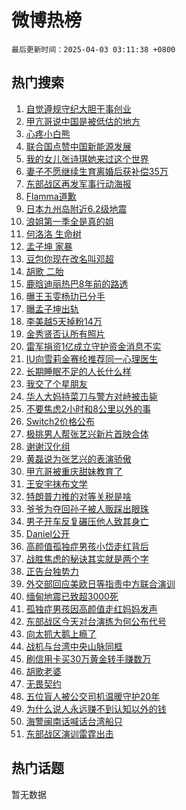 # 微博热榜

`最后更新时间：2025-04-03 03:11:38 +0800`

## 热门搜索

1. [自觉遵规守纪大胆干事创业](https://m.weibo.cn/search?containerid=100103type%3D1%26t%3D10%26q%3D%23%E8%87%AA%E8%A7%89%E9%81%B5%E8%A7%84%E5%AE%88%E7%BA%AA%E5%A4%A7%E8%83%86%E5%B9%B2%E4%BA%8B%E5%88%9B%E4%B8%9A%23&stream_entry_id=51&isnewpage=1&extparam=seat%3D1%26dgr%3D0%26cate%3D10103%26pos%3D0%26q%3D%2523%25E8%2587%25AA%25E8%25A7%2589%25E9%2581%25B5%25E8%25A7%2584%25E5%25AE%2588%25E7%25BA%25AA%25E5%25A4%25A7%25E8%2583%2586%25E5%25B9%25B2%25E4%25BA%258B%25E5%2588%259B%25E4%25B8%259A%2523%26filter_type%3Drealtimehot%26stream_entry_id%3D51%26c_type%3D51%26display_time%3D1743621096%26pre_seqid%3D17436210969170264997836)
1. [甲亢哥说中国是被低估的地方](https://m.weibo.cn/search?containerid=100103type%3D1%26t%3D10%26q%3D%E7%94%B2%E4%BA%A2%E5%93%A5%E8%AF%B4%E4%B8%AD%E5%9B%BD%E6%98%AF%E8%A2%AB%E4%BD%8E%E4%BC%B0%E7%9A%84%E5%9C%B0%E6%96%B9&stream_entry_id=31&isnewpage=1&extparam=seat%3D1%26lcate%3D5001%26band_rank%3D1%26filter_type%3Drealtimehot%26q%3D%25E7%2594%25B2%25E4%25BA%25A2%25E5%2593%25A5%25E8%25AF%25B4%25E4%25B8%25AD%25E5%259B%25BD%25E6%2598%25AF%25E8%25A2%25AB%25E4%25BD%258E%25E4%25BC%25B0%25E7%259A%2584%25E5%259C%25B0%25E6%2596%25B9%26flag%3D2%26cate%3D5001%26realpos%3D1%26pos%3D0%26c_type%3D31%26stream_entry_id%3D31%26dgr%3D0%26display_time%3D1743621096%26pre_seqid%3D17436210969170264997836)
1. [心疼小白熊](https://m.weibo.cn/search?containerid=100103type%3D1%26t%3D10%26q%3D%E5%BF%83%E7%96%BC%E5%B0%8F%E7%99%BD%E7%86%8A&stream_entry_id=31&isnewpage=1&extparam=seat%3D1%26lcate%3D5001%26band_rank%3D2%26filter_type%3Drealtimehot%26q%3D%25E5%25BF%2583%25E7%2596%25BC%25E5%25B0%258F%25E7%2599%25BD%25E7%2586%258A%26flag%3D0%26cate%3D5001%26realpos%3D2%26pos%3D1%26c_type%3D31%26stream_entry_id%3D31%26dgr%3D0%26display_time%3D1743621096%26pre_seqid%3D17436210969170264997836)
1. [联合国点赞中国新能源发展](https://m.weibo.cn/search?containerid=100103type%3D1%26t%3D10%26q%3D%23%E8%81%94%E5%90%88%E5%9B%BD%E7%82%B9%E8%B5%9E%E4%B8%AD%E5%9B%BD%E6%96%B0%E8%83%BD%E6%BA%90%E5%8F%91%E5%B1%95%23&stream_entry_id=31&isnewpage=1&extparam=seat%3D1%26lcate%3D5001%26band_rank%3D3%26filter_type%3Drealtimehot%26q%3D%2523%25E8%2581%2594%25E5%2590%2588%25E5%259B%25BD%25E7%2582%25B9%25E8%25B5%259E%25E4%25B8%25AD%25E5%259B%25BD%25E6%2596%25B0%25E8%2583%25BD%25E6%25BA%2590%25E5%258F%2591%25E5%25B1%2595%2523%26flag%3D0%26cate%3D5001%26realpos%3D3%26pos%3D2%26c_type%3D31%26stream_entry_id%3D31%26dgr%3D0%26display_time%3D1743621096%26pre_seqid%3D17436210969170264997836)
1. [我的女儿张诗琪她来过这个世界](https://m.weibo.cn/search?containerid=100103type%3D1%26t%3D10%26q%3D%23%E6%88%91%E7%9A%84%E5%A5%B3%E5%84%BF%E5%BC%A0%E8%AF%97%E7%90%AA%E5%A5%B9%E6%9D%A5%E8%BF%87%E8%BF%99%E4%B8%AA%E4%B8%96%E7%95%8C%23&stream_entry_id=31&isnewpage=1&extparam=seat%3D1%26lcate%3D5001%26band_rank%3D4%26filter_type%3Drealtimehot%26q%3D%2523%25E6%2588%2591%25E7%259A%2584%25E5%25A5%25B3%25E5%2584%25BF%25E5%25BC%25A0%25E8%25AF%2597%25E7%2590%25AA%25E5%25A5%25B9%25E6%259D%25A5%25E8%25BF%2587%25E8%25BF%2599%25E4%25B8%25AA%25E4%25B8%2596%25E7%2595%258C%2523%26flag%3D32768%26cate%3D5001%26realpos%3D4%26pos%3D3%26c_type%3D31%26stream_entry_id%3D31%26dgr%3D0%26display_time%3D1743621096%26pre_seqid%3D17436210969170264997836)
1. [妻子不愿继续生育离婚后获补偿35万](https://m.weibo.cn/search?containerid=100103type%3D1%26t%3D10%26q%3D%23%E5%A6%BB%E5%AD%90%E4%B8%8D%E6%84%BF%E7%BB%A7%E7%BB%AD%E7%94%9F%E8%82%B2%E7%A6%BB%E5%A9%9A%E5%90%8E%E8%8E%B7%E8%A1%A5%E5%81%BF35%E4%B8%87%23&stream_entry_id=31&isnewpage=1&extparam=seat%3D1%26lcate%3D5001%26band_rank%3D5%26filter_type%3Drealtimehot%26q%3D%2523%25E5%25A6%25BB%25E5%25AD%2590%25E4%25B8%258D%25E6%2584%25BF%25E7%25BB%25A7%25E7%25BB%25AD%25E7%2594%259F%25E8%2582%25B2%25E7%25A6%25BB%25E5%25A9%259A%25E5%2590%258E%25E8%258E%25B7%25E8%25A1%25A5%25E5%2581%25BF35%25E4%25B8%2587%2523%26flag%3D0%26cate%3D5001%26realpos%3D5%26pos%3D4%26c_type%3D31%26stream_entry_id%3D31%26dgr%3D0%26display_time%3D1743621096%26pre_seqid%3D17436210969170264997836)
1. [东部战区再发军事行动海报](https://m.weibo.cn/search?containerid=100103type%3D1%26t%3D10%26q%3D%23%E4%B8%9C%E9%83%A8%E6%88%98%E5%8C%BA%E5%86%8D%E5%8F%91%E5%86%9B%E4%BA%8B%E8%A1%8C%E5%8A%A8%E6%B5%B7%E6%8A%A5%23&stream_entry_id=31&isnewpage=1&extparam=seat%3D1%26lcate%3D5001%26band_rank%3D6%26filter_type%3Drealtimehot%26q%3D%2523%25E4%25B8%259C%25E9%2583%25A8%25E6%2588%2598%25E5%258C%25BA%25E5%2586%258D%25E5%258F%2591%25E5%2586%259B%25E4%25BA%258B%25E8%25A1%258C%25E5%258A%25A8%25E6%25B5%25B7%25E6%258A%25A5%2523%26flag%3D0%26cate%3D5001%26realpos%3D6%26pos%3D5%26c_type%3D31%26stream_entry_id%3D31%26dgr%3D0%26display_time%3D1743621096%26pre_seqid%3D17436210969170264997836)
1. [Flamma道歉](https://m.weibo.cn/search?containerid=100103type%3D1%26t%3D10%26q%3DFlamma%E9%81%93%E6%AD%89&stream_entry_id=31&isnewpage=1&extparam=seat%3D1%26lcate%3D5001%26band_rank%3D7%26filter_type%3Drealtimehot%26q%3DFlamma%25E9%2581%2593%25E6%25AD%2589%26flag%3D0%26cate%3D5001%26realpos%3D7%26pos%3D6%26c_type%3D31%26stream_entry_id%3D31%26dgr%3D0%26display_time%3D1743621096%26pre_seqid%3D17436210969170264997836)
1. [日本九州岛附近6.2级地震](https://m.weibo.cn/search?containerid=100103type%3D1%26t%3D10%26q%3D%23%E6%97%A5%E6%9C%AC%E4%B9%9D%E5%B7%9E%E5%B2%9B%E9%99%84%E8%BF%916.2%E7%BA%A7%E5%9C%B0%E9%9C%87%23&stream_entry_id=31&isnewpage=1&extparam=seat%3D1%26lcate%3D5001%26band_rank%3D8%26filter_type%3Drealtimehot%26q%3D%2523%25E6%2597%25A5%25E6%259C%25AC%25E4%25B9%259D%25E5%25B7%259E%25E5%25B2%259B%25E9%2599%2584%25E8%25BF%25916.2%25E7%25BA%25A7%25E5%259C%25B0%25E9%259C%2587%2523%26flag%3D0%26cate%3D5001%26realpos%3D8%26pos%3D7%26c_type%3D31%26stream_entry_id%3D31%26dgr%3D0%26display_time%3D1743621096%26pre_seqid%3D17436210969170264997836)
1. [浪姐第一季全是真的姐](https://m.weibo.cn/search?containerid=100103type%3D1%26t%3D10%26q%3D%23%E6%B5%AA%E5%A7%90%E7%AC%AC%E4%B8%80%E5%AD%A3%E5%85%A8%E6%98%AF%E7%9C%9F%E7%9A%84%E5%A7%90%23&stream_entry_id=31&isnewpage=1&extparam=seat%3D1%26lcate%3D5001%26band_rank%3D9%26filter_type%3Drealtimehot%26q%3D%2523%25E6%25B5%25AA%25E5%25A7%2590%25E7%25AC%25AC%25E4%25B8%2580%25E5%25AD%25A3%25E5%2585%25A8%25E6%2598%25AF%25E7%259C%259F%25E7%259A%2584%25E5%25A7%2590%2523%26flag%3D0%26cate%3D5001%26realpos%3D9%26pos%3D8%26c_type%3D31%26stream_entry_id%3D31%26dgr%3D0%26display_time%3D1743621096%26pre_seqid%3D17436210969170264997836)
1. [何洛洛 生命树](https://m.weibo.cn/search?containerid=100103type%3D1%26t%3D10%26q%3D%E4%BD%95%E6%B4%9B%E6%B4%9B+%E7%94%9F%E5%91%BD%E6%A0%91&stream_entry_id=31&isnewpage=1&extparam=seat%3D1%26lcate%3D5001%26band_rank%3D10%26filter_type%3Drealtimehot%26q%3D%25E4%25BD%2595%25E6%25B4%259B%25E6%25B4%259B%2520%25E7%2594%259F%25E5%2591%25BD%25E6%25A0%2591%26flag%3D0%26cate%3D5001%26realpos%3D10%26pos%3D9%26c_type%3D31%26stream_entry_id%3D31%26dgr%3D0%26display_time%3D1743621096%26pre_seqid%3D17436210969170264997836)
1. [孟子坤 家暴](https://m.weibo.cn/search?containerid=100103type%3D1%26t%3D10%26q%3D%E5%AD%9F%E5%AD%90%E5%9D%A4+%E5%AE%B6%E6%9A%B4&stream_entry_id=31&isnewpage=1&extparam=seat%3D1%26lcate%3D5001%26band_rank%3D11%26filter_type%3Drealtimehot%26q%3D%25E5%25AD%259F%25E5%25AD%2590%25E5%259D%25A4%2520%25E5%25AE%25B6%25E6%259A%25B4%26flag%3D2%26cate%3D5001%26realpos%3D11%26pos%3D10%26c_type%3D31%26stream_entry_id%3D31%26dgr%3D0%26display_time%3D1743621096%26pre_seqid%3D17436210969170264997836)
1. [豆包你现在改名叫邓超](https://m.weibo.cn/search?containerid=100103type%3D1%26t%3D10%26q%3D%E8%B1%86%E5%8C%85%E4%BD%A0%E7%8E%B0%E5%9C%A8%E6%94%B9%E5%90%8D%E5%8F%AB%E9%82%93%E8%B6%85&stream_entry_id=31&isnewpage=1&extparam=seat%3D1%26lcate%3D5001%26band_rank%3D12%26filter_type%3Drealtimehot%26q%3D%25E8%25B1%2586%25E5%258C%2585%25E4%25BD%25A0%25E7%258E%25B0%25E5%259C%25A8%25E6%2594%25B9%25E5%2590%258D%25E5%258F%25AB%25E9%2582%2593%25E8%25B6%2585%26flag%3D2%26cate%3D5001%26realpos%3D12%26pos%3D11%26c_type%3D31%26stream_entry_id%3D31%26dgr%3D0%26display_time%3D1743621096%26pre_seqid%3D17436210969170264997836)
1. [胡歌 二胎](https://m.weibo.cn/search?containerid=100103type%3D1%26t%3D10%26q%3D%E8%83%A1%E6%AD%8C+%E4%BA%8C%E8%83%8E&stream_entry_id=31&isnewpage=1&extparam=seat%3D1%26lcate%3D5001%26band_rank%3D13%26filter_type%3Drealtimehot%26q%3D%25E8%2583%25A1%25E6%25AD%258C%2520%25E4%25BA%258C%25E8%2583%258E%26flag%3D2%26cate%3D5001%26realpos%3D13%26pos%3D12%26c_type%3D31%26stream_entry_id%3D31%26dgr%3D0%26display_time%3D1743621096%26pre_seqid%3D17436210969170264997836)
1. [鹿晗迪丽热巴8年前的路透](https://m.weibo.cn/search?containerid=100103type%3D1%26t%3D10%26q%3D%23%E9%B9%BF%E6%99%97%E8%BF%AA%E4%B8%BD%E7%83%AD%E5%B7%B48%E5%B9%B4%E5%89%8D%E7%9A%84%E8%B7%AF%E9%80%8F%23&stream_entry_id=31&isnewpage=1&extparam=seat%3D1%26lcate%3D5001%26band_rank%3D14%26filter_type%3Drealtimehot%26q%3D%2523%25E9%25B9%25BF%25E6%2599%2597%25E8%25BF%25AA%25E4%25B8%25BD%25E7%2583%25AD%25E5%25B7%25B48%25E5%25B9%25B4%25E5%2589%258D%25E7%259A%2584%25E8%25B7%25AF%25E9%2580%258F%2523%26flag%3D2%26cate%3D5001%26realpos%3D14%26pos%3D13%26c_type%3D31%26stream_entry_id%3D31%26dgr%3D0%26display_time%3D1743621096%26pre_seqid%3D17436210969170264997836)
1. [曝王玉雯杨玏已分手](https://m.weibo.cn/search?containerid=100103type%3D1%26t%3D10%26q%3D%23%E6%9B%9D%E7%8E%8B%E7%8E%89%E9%9B%AF%E6%9D%A8%E7%8E%8F%E5%B7%B2%E5%88%86%E6%89%8B%23&stream_entry_id=31&isnewpage=1&extparam=seat%3D1%26lcate%3D5001%26band_rank%3D15%26filter_type%3Drealtimehot%26q%3D%2523%25E6%259B%259D%25E7%258E%258B%25E7%258E%2589%25E9%259B%25AF%25E6%259D%25A8%25E7%258E%258F%25E5%25B7%25B2%25E5%2588%2586%25E6%2589%258B%2523%26flag%3D2%26cate%3D5001%26realpos%3D15%26pos%3D14%26c_type%3D31%26stream_entry_id%3D31%26dgr%3D0%26display_time%3D1743621096%26pre_seqid%3D17436210969170264997836)
1. [曝孟子坤出轨](https://m.weibo.cn/search?containerid=100103type%3D1%26t%3D10%26q%3D%23%E6%9B%9D%E5%AD%9F%E5%AD%90%E5%9D%A4%E5%87%BA%E8%BD%A8%23&stream_entry_id=31&isnewpage=1&extparam=seat%3D1%26lcate%3D5001%26band_rank%3D16%26filter_type%3Drealtimehot%26q%3D%2523%25E6%259B%259D%25E5%25AD%259F%25E5%25AD%2590%25E5%259D%25A4%25E5%2587%25BA%25E8%25BD%25A8%2523%26flag%3D0%26cate%3D5001%26realpos%3D16%26pos%3D15%26c_type%3D31%26stream_entry_id%3D31%26dgr%3D0%26display_time%3D1743621096%26pre_seqid%3D17436210969170264997836)
1. [李美越5天掉粉14万](https://m.weibo.cn/search?containerid=100103type%3D1%26t%3D10%26q%3D%23%E6%9D%8E%E7%BE%8E%E8%B6%8A5%E5%A4%A9%E6%8E%89%E7%B2%8914%E4%B8%87%23&stream_entry_id=31&isnewpage=1&extparam=seat%3D1%26lcate%3D5001%26band_rank%3D17%26filter_type%3Drealtimehot%26q%3D%2523%25E6%259D%258E%25E7%25BE%258E%25E8%25B6%258A5%25E5%25A4%25A9%25E6%258E%2589%25E7%25B2%258914%25E4%25B8%2587%2523%26flag%3D2%26cate%3D5001%26realpos%3D17%26pos%3D16%26c_type%3D31%26stream_entry_id%3D31%26dgr%3D0%26display_time%3D1743621096%26pre_seqid%3D17436210969170264997836)
1. [金秀贤否认所有照片](https://m.weibo.cn/search?containerid=100103type%3D1%26t%3D10%26q%3D%23%E9%87%91%E7%A7%80%E8%B4%A4%E5%90%A6%E8%AE%A4%E6%89%80%E6%9C%89%E7%85%A7%E7%89%87%23&stream_entry_id=31&isnewpage=1&extparam=seat%3D1%26lcate%3D5001%26band_rank%3D18%26filter_type%3Drealtimehot%26q%3D%2523%25E9%2587%2591%25E7%25A7%2580%25E8%25B4%25A4%25E5%2590%25A6%25E8%25AE%25A4%25E6%2589%2580%25E6%259C%2589%25E7%2585%25A7%25E7%2589%2587%2523%26flag%3D2%26cate%3D5001%26realpos%3D18%26pos%3D17%26c_type%3D31%26stream_entry_id%3D31%26dgr%3D0%26display_time%3D1743621096%26pre_seqid%3D17436210969170264997836)
1. [雷军捐资1亿成立守护资金消息不实](https://m.weibo.cn/search?containerid=100103type%3D1%26t%3D10%26q%3D%23%E9%9B%B7%E5%86%9B%E6%8D%90%E8%B5%841%E4%BA%BF%E6%88%90%E7%AB%8B%E5%AE%88%E6%8A%A4%E8%B5%84%E9%87%91%E6%B6%88%E6%81%AF%E4%B8%8D%E5%AE%9E%23&stream_entry_id=31&isnewpage=1&extparam=seat%3D1%26lcate%3D5001%26band_rank%3D19%26filter_type%3Drealtimehot%26q%3D%2523%25E9%259B%25B7%25E5%2586%259B%25E6%258D%2590%25E8%25B5%25841%25E4%25BA%25BF%25E6%2588%2590%25E7%25AB%258B%25E5%25AE%2588%25E6%258A%25A4%25E8%25B5%2584%25E9%2587%2591%25E6%25B6%2588%25E6%2581%25AF%25E4%25B8%258D%25E5%25AE%259E%2523%26flag%3D32772%26cate%3D5001%26realpos%3D19%26pos%3D18%26c_type%3D31%26stream_entry_id%3D31%26dgr%3D0%26display_time%3D1743621096%26pre_seqid%3D17436210969170264997836)
1. [IU向雪莉金赛纶推荐同一心理医生](https://m.weibo.cn/search?containerid=100103type%3D1%26t%3D10%26q%3D%23IU%E5%90%91%E9%9B%AA%E8%8E%89%E9%87%91%E8%B5%9B%E7%BA%B6%E6%8E%A8%E8%8D%90%E5%90%8C%E4%B8%80%E5%BF%83%E7%90%86%E5%8C%BB%E7%94%9F%23&stream_entry_id=31&isnewpage=1&extparam=seat%3D1%26lcate%3D5001%26band_rank%3D20%26filter_type%3Drealtimehot%26q%3D%2523IU%25E5%2590%2591%25E9%259B%25AA%25E8%258E%2589%25E9%2587%2591%25E8%25B5%259B%25E7%25BA%25B6%25E6%258E%25A8%25E8%258D%2590%25E5%2590%258C%25E4%25B8%2580%25E5%25BF%2583%25E7%2590%2586%25E5%258C%25BB%25E7%2594%259F%2523%26flag%3D2%26cate%3D5001%26realpos%3D20%26pos%3D19%26c_type%3D31%26stream_entry_id%3D31%26dgr%3D0%26display_time%3D1743621096%26pre_seqid%3D17436210969170264997836)
1. [长期睡眠不足的人长什么样](https://m.weibo.cn/search?containerid=100103type%3D1%26t%3D10%26q%3D%23%E9%95%BF%E6%9C%9F%E7%9D%A1%E7%9C%A0%E4%B8%8D%E8%B6%B3%E7%9A%84%E4%BA%BA%E9%95%BF%E4%BB%80%E4%B9%88%E6%A0%B7%23&stream_entry_id=31&isnewpage=1&extparam=seat%3D1%26lcate%3D5001%26band_rank%3D21%26filter_type%3Drealtimehot%26q%3D%2523%25E9%2595%25BF%25E6%259C%259F%25E7%259D%25A1%25E7%259C%25A0%25E4%25B8%258D%25E8%25B6%25B3%25E7%259A%2584%25E4%25BA%25BA%25E9%2595%25BF%25E4%25BB%2580%25E4%25B9%2588%25E6%25A0%25B7%2523%26flag%3D0%26cate%3D5001%26realpos%3D21%26pos%3D20%26c_type%3D31%26stream_entry_id%3D31%26dgr%3D0%26display_time%3D1743621096%26pre_seqid%3D17436210969170264997836)
1. [我交了个星朋友](https://m.weibo.cn/search?containerid=100103type%3D1%26t%3D10%26q%3D%23%E6%88%91%E4%BA%A4%E4%BA%86%E4%B8%AA%E6%98%9F%E6%9C%8B%E5%8F%8B%23&stream_entry_id=31&isnewpage=1&extparam=seat%3D1%26lcate%3D5001%26band_rank%3D22%26filter_type%3Drealtimehot%26q%3D%2523%25E6%2588%2591%25E4%25BA%25A4%25E4%25BA%2586%25E4%25B8%25AA%25E6%2598%259F%25E6%259C%258B%25E5%258F%258B%2523%26flag%3D0%26cate%3D5001%26realpos%3D22%26pos%3D21%26c_type%3D31%26stream_entry_id%3D31%26dgr%3D0%26display_time%3D1743621096%26pre_seqid%3D17436210969170264997836)
1. [华人大妈持菜刀与警方对峙被击毙](https://m.weibo.cn/search?containerid=100103type%3D1%26t%3D10%26q%3D%23%E5%8D%8E%E4%BA%BA%E5%A4%A7%E5%A6%88%E6%8C%81%E8%8F%9C%E5%88%80%E4%B8%8E%E8%AD%A6%E6%96%B9%E5%AF%B9%E5%B3%99%E8%A2%AB%E5%87%BB%E6%AF%99%23&stream_entry_id=31&isnewpage=1&extparam=seat%3D1%26lcate%3D5001%26band_rank%3D23%26filter_type%3Drealtimehot%26q%3D%2523%25E5%258D%258E%25E4%25BA%25BA%25E5%25A4%25A7%25E5%25A6%2588%25E6%258C%2581%25E8%258F%259C%25E5%2588%2580%25E4%25B8%258E%25E8%25AD%25A6%25E6%2596%25B9%25E5%25AF%25B9%25E5%25B3%2599%25E8%25A2%25AB%25E5%2587%25BB%25E6%25AF%2599%2523%26flag%3D0%26cate%3D5001%26realpos%3D23%26pos%3D22%26c_type%3D31%26stream_entry_id%3D31%26dgr%3D0%26display_time%3D1743621096%26pre_seqid%3D17436210969170264997836)
1. [不要焦虑2小时和8公里以外的事](https://m.weibo.cn/search?containerid=100103type%3D1%26t%3D10%26q%3D%23%E4%B8%8D%E8%A6%81%E7%84%A6%E8%99%912%E5%B0%8F%E6%97%B6%E5%92%8C8%E5%85%AC%E9%87%8C%E4%BB%A5%E5%A4%96%E7%9A%84%E4%BA%8B%23&stream_entry_id=31&isnewpage=1&extparam=seat%3D1%26lcate%3D5001%26band_rank%3D24%26filter_type%3Drealtimehot%26q%3D%2523%25E4%25B8%258D%25E8%25A6%2581%25E7%2584%25A6%25E8%2599%25912%25E5%25B0%258F%25E6%2597%25B6%25E5%2592%258C8%25E5%2585%25AC%25E9%2587%258C%25E4%25BB%25A5%25E5%25A4%2596%25E7%259A%2584%25E4%25BA%258B%2523%26flag%3D0%26cate%3D5001%26realpos%3D24%26pos%3D23%26c_type%3D31%26stream_entry_id%3D31%26dgr%3D0%26display_time%3D1743621096%26pre_seqid%3D17436210969170264997836)
1. [Switch2价格公布](https://m.weibo.cn/search?containerid=100103type%3D1%26t%3D10%26q%3D%23Switch2%E4%BB%B7%E6%A0%BC%E5%85%AC%E5%B8%83%23&stream_entry_id=31&isnewpage=1&extparam=seat%3D1%26lcate%3D5001%26band_rank%3D25%26filter_type%3Drealtimehot%26q%3D%2523Switch2%25E4%25BB%25B7%25E6%25A0%25BC%25E5%2585%25AC%25E5%25B8%2583%2523%26flag%3D0%26cate%3D5001%26realpos%3D25%26pos%3D24%26c_type%3D31%26stream_entry_id%3D31%26dgr%3D0%26display_time%3D1743621096%26pre_seqid%3D17436210969170264997836)
1. [极挑男人帮张艺兴新片首映合体](https://m.weibo.cn/search?containerid=100103type%3D1%26t%3D10%26q%3D%23%E6%9E%81%E6%8C%91%E7%94%B7%E4%BA%BA%E5%B8%AE%E5%BC%A0%E8%89%BA%E5%85%B4%E6%96%B0%E7%89%87%E9%A6%96%E6%98%A0%E5%90%88%E4%BD%93%23&stream_entry_id=31&isnewpage=1&extparam=seat%3D1%26lcate%3D5001%26band_rank%3D26%26filter_type%3Drealtimehot%26q%3D%2523%25E6%259E%2581%25E6%258C%2591%25E7%2594%25B7%25E4%25BA%25BA%25E5%25B8%25AE%25E5%25BC%25A0%25E8%2589%25BA%25E5%2585%25B4%25E6%2596%25B0%25E7%2589%2587%25E9%25A6%2596%25E6%2598%25A0%25E5%2590%2588%25E4%25BD%2593%2523%26flag%3D0%26cate%3D5001%26realpos%3D26%26pos%3D25%26c_type%3D31%26stream_entry_id%3D31%26dgr%3D0%26display_time%3D1743621096%26pre_seqid%3D17436210969170264997836)
1. [谢谢汉化组](https://m.weibo.cn/search?containerid=100103type%3D1%26t%3D10%26q%3D%E8%B0%A2%E8%B0%A2%E6%B1%89%E5%8C%96%E7%BB%84&stream_entry_id=31&isnewpage=1&extparam=seat%3D1%26lcate%3D5001%26band_rank%3D27%26filter_type%3Drealtimehot%26q%3D%25E8%25B0%25A2%25E8%25B0%25A2%25E6%25B1%2589%25E5%258C%2596%25E7%25BB%2584%26flag%3D1%26cate%3D5001%26realpos%3D27%26pos%3D26%26c_type%3D31%26stream_entry_id%3D31%26dgr%3D0%26display_time%3D1743621096%26pre_seqid%3D17436210969170264997836)
1. [黄磊说为张艺兴的表演骄傲](https://m.weibo.cn/search?containerid=100103type%3D1%26t%3D10%26q%3D%23%E9%BB%84%E7%A3%8A%E8%AF%B4%E4%B8%BA%E5%BC%A0%E8%89%BA%E5%85%B4%E7%9A%84%E8%A1%A8%E6%BC%94%E9%AA%84%E5%82%B2%23&stream_entry_id=31&isnewpage=1&extparam=seat%3D1%26lcate%3D5001%26band_rank%3D28%26filter_type%3Drealtimehot%26q%3D%2523%25E9%25BB%2584%25E7%25A3%258A%25E8%25AF%25B4%25E4%25B8%25BA%25E5%25BC%25A0%25E8%2589%25BA%25E5%2585%25B4%25E7%259A%2584%25E8%25A1%25A8%25E6%25BC%2594%25E9%25AA%2584%25E5%2582%25B2%2523%26flag%3D0%26cate%3D5001%26realpos%3D28%26pos%3D27%26c_type%3D31%26stream_entry_id%3D31%26dgr%3D0%26display_time%3D1743621096%26pre_seqid%3D17436210969170264997836)
1. [甲亢哥被重庆甜妹教育了](https://m.weibo.cn/search?containerid=100103type%3D1%26t%3D10%26q%3D%23%E7%94%B2%E4%BA%A2%E5%93%A5%E8%A2%AB%E9%87%8D%E5%BA%86%E7%94%9C%E5%A6%B9%E6%95%99%E8%82%B2%E4%BA%86%23&stream_entry_id=31&isnewpage=1&extparam=seat%3D1%26lcate%3D5001%26band_rank%3D29%26filter_type%3Drealtimehot%26q%3D%2523%25E7%2594%25B2%25E4%25BA%25A2%25E5%2593%25A5%25E8%25A2%25AB%25E9%2587%258D%25E5%25BA%2586%25E7%2594%259C%25E5%25A6%25B9%25E6%2595%2599%25E8%2582%25B2%25E4%25BA%2586%2523%26flag%3D0%26cate%3D5001%26realpos%3D29%26pos%3D28%26c_type%3D31%26stream_entry_id%3D31%26dgr%3D0%26display_time%3D1743621096%26pre_seqid%3D17436210969170264997836)
1. [王安宇抹布文学](https://m.weibo.cn/search?containerid=100103type%3D1%26t%3D10%26q%3D%E7%8E%8B%E5%AE%89%E5%AE%87%E6%8A%B9%E5%B8%83%E6%96%87%E5%AD%A6&stream_entry_id=31&isnewpage=1&extparam=seat%3D1%26lcate%3D5001%26band_rank%3D30%26filter_type%3Drealtimehot%26q%3D%25E7%258E%258B%25E5%25AE%2589%25E5%25AE%2587%25E6%258A%25B9%25E5%25B8%2583%25E6%2596%2587%25E5%25AD%25A6%26flag%3D0%26cate%3D5001%26realpos%3D30%26pos%3D29%26c_type%3D31%26stream_entry_id%3D31%26dgr%3D0%26display_time%3D1743621096%26pre_seqid%3D17436210969170264997836)
1. [特朗普力推的对等关税是啥](https://m.weibo.cn/search?containerid=100103type%3D1%26t%3D10%26q%3D%23%E7%89%B9%E6%9C%97%E6%99%AE%E5%8A%9B%E6%8E%A8%E7%9A%84%E5%AF%B9%E7%AD%89%E5%85%B3%E7%A8%8E%E6%98%AF%E5%95%A5%23&stream_entry_id=31&isnewpage=1&extparam=seat%3D1%26lcate%3D5001%26band_rank%3D31%26filter_type%3Drealtimehot%26q%3D%2523%25E7%2589%25B9%25E6%259C%2597%25E6%2599%25AE%25E5%258A%259B%25E6%258E%25A8%25E7%259A%2584%25E5%25AF%25B9%25E7%25AD%2589%25E5%2585%25B3%25E7%25A8%258E%25E6%2598%25AF%25E5%2595%25A5%2523%26flag%3D1%26cate%3D5001%26realpos%3D31%26pos%3D30%26c_type%3D31%26stream_entry_id%3D31%26dgr%3D0%26display_time%3D1743621096%26pre_seqid%3D17436210969170264997836)
1. [爷爷为夺回孙子被人贩踩出眼珠](https://m.weibo.cn/search?containerid=100103type%3D1%26t%3D10%26q%3D%23%E7%88%B7%E7%88%B7%E4%B8%BA%E5%A4%BA%E5%9B%9E%E5%AD%99%E5%AD%90%E8%A2%AB%E4%BA%BA%E8%B4%A9%E8%B8%A9%E5%87%BA%E7%9C%BC%E7%8F%A0%23&stream_entry_id=31&isnewpage=1&extparam=seat%3D1%26lcate%3D5001%26band_rank%3D32%26filter_type%3Drealtimehot%26q%3D%2523%25E7%2588%25B7%25E7%2588%25B7%25E4%25B8%25BA%25E5%25A4%25BA%25E5%259B%259E%25E5%25AD%2599%25E5%25AD%2590%25E8%25A2%25AB%25E4%25BA%25BA%25E8%25B4%25A9%25E8%25B8%25A9%25E5%2587%25BA%25E7%259C%25BC%25E7%258F%25A0%2523%26flag%3D0%26cate%3D5001%26realpos%3D32%26pos%3D31%26c_type%3D31%26stream_entry_id%3D31%26dgr%3D0%26display_time%3D1743621096%26pre_seqid%3D17436210969170264997836)
1. [男子开车反复碾压他人致其身亡](https://m.weibo.cn/search?containerid=100103type%3D1%26t%3D10%26q%3D%23%E7%94%B7%E5%AD%90%E5%BC%80%E8%BD%A6%E5%8F%8D%E5%A4%8D%E7%A2%BE%E5%8E%8B%E4%BB%96%E4%BA%BA%E8%87%B4%E5%85%B6%E8%BA%AB%E4%BA%A1%23&stream_entry_id=31&isnewpage=1&extparam=seat%3D1%26lcate%3D5001%26band_rank%3D33%26filter_type%3Drealtimehot%26q%3D%2523%25E7%2594%25B7%25E5%25AD%2590%25E5%25BC%2580%25E8%25BD%25A6%25E5%258F%258D%25E5%25A4%258D%25E7%25A2%25BE%25E5%258E%258B%25E4%25BB%2596%25E4%25BA%25BA%25E8%2587%25B4%25E5%2585%25B6%25E8%25BA%25AB%25E4%25BA%25A1%2523%26flag%3D0%26cate%3D5001%26realpos%3D33%26pos%3D32%26c_type%3D31%26stream_entry_id%3D31%26dgr%3D0%26display_time%3D1743621096%26pre_seqid%3D17436210969170264997836)
1. [Daniel公开](https://m.weibo.cn/search?containerid=100103type%3D1%26t%3D10%26q%3D%23Daniel%E5%85%AC%E5%BC%80%23&stream_entry_id=31&isnewpage=1&extparam=seat%3D1%26lcate%3D5001%26band_rank%3D34%26filter_type%3Drealtimehot%26q%3D%2523Daniel%25E5%2585%25AC%25E5%25BC%2580%2523%26flag%3D0%26cate%3D5001%26realpos%3D34%26pos%3D33%26c_type%3D31%26stream_entry_id%3D31%26dgr%3D0%26display_time%3D1743621096%26pre_seqid%3D17436210969170264997836)
1. [高颜值孤独症男孩小岱走红背后](https://m.weibo.cn/search?containerid=100103type%3D1%26t%3D10%26q%3D%23%E9%AB%98%E9%A2%9C%E5%80%BC%E5%AD%A4%E7%8B%AC%E7%97%87%E7%94%B7%E5%AD%A9%E5%B0%8F%E5%B2%B1%E8%B5%B0%E7%BA%A2%E8%83%8C%E5%90%8E%23&stream_entry_id=31&isnewpage=1&extparam=seat%3D1%26lcate%3D5001%26band_rank%3D35%26filter_type%3Drealtimehot%26q%3D%2523%25E9%25AB%2598%25E9%25A2%259C%25E5%2580%25BC%25E5%25AD%25A4%25E7%258B%25AC%25E7%2597%2587%25E7%2594%25B7%25E5%25AD%25A9%25E5%25B0%258F%25E5%25B2%25B1%25E8%25B5%25B0%25E7%25BA%25A2%25E8%2583%258C%25E5%2590%258E%2523%26flag%3D1%26cate%3D5001%26realpos%3D35%26pos%3D34%26c_type%3D31%26stream_entry_id%3D31%26dgr%3D0%26display_time%3D1743621096%26pre_seqid%3D17436210969170264997836)
1. [战胜焦虑的秘诀其实就是两个字](https://m.weibo.cn/search?containerid=100103type%3D1%26t%3D10%26q%3D%23%E6%88%98%E8%83%9C%E7%84%A6%E8%99%91%E7%9A%84%E7%A7%98%E8%AF%80%E5%85%B6%E5%AE%9E%E5%B0%B1%E6%98%AF%E4%B8%A4%E4%B8%AA%E5%AD%97%23&stream_entry_id=31&isnewpage=1&extparam=seat%3D1%26lcate%3D5001%26band_rank%3D36%26filter_type%3Drealtimehot%26q%3D%2523%25E6%2588%2598%25E8%2583%259C%25E7%2584%25A6%25E8%2599%2591%25E7%259A%2584%25E7%25A7%2598%25E8%25AF%2580%25E5%2585%25B6%25E5%25AE%259E%25E5%25B0%25B1%25E6%2598%25AF%25E4%25B8%25A4%25E4%25B8%25AA%25E5%25AD%2597%2523%26flag%3D0%26cate%3D5001%26realpos%3D36%26pos%3D35%26c_type%3D31%26stream_entry_id%3D31%26dgr%3D0%26display_time%3D1743621096%26pre_seqid%3D17436210969170264997836)
1. [正告台独势力](https://m.weibo.cn/search?containerid=100103type%3D1%26t%3D10%26q%3D%23%E6%AD%A3%E5%91%8A%E5%8F%B0%E7%8B%AC%E5%8A%BF%E5%8A%9B%23&stream_entry_id=31&isnewpage=1&extparam=seat%3D1%26lcate%3D5001%26band_rank%3D37%26filter_type%3Drealtimehot%26q%3D%2523%25E6%25AD%25A3%25E5%2591%258A%25E5%258F%25B0%25E7%258B%25AC%25E5%258A%25BF%25E5%258A%259B%2523%26flag%3D1%26cate%3D5001%26realpos%3D37%26pos%3D36%26c_type%3D31%26stream_entry_id%3D31%26dgr%3D0%26display_time%3D1743621096%26pre_seqid%3D17436210969170264997836)
1. [外交部回应美欧日等指责中方联合演训](https://m.weibo.cn/search?containerid=100103type%3D1%26t%3D10%26q%3D%23%E5%A4%96%E4%BA%A4%E9%83%A8%E5%9B%9E%E5%BA%94%E7%BE%8E%E6%AC%A7%E6%97%A5%E7%AD%89%E6%8C%87%E8%B4%A3%E4%B8%AD%E6%96%B9%E8%81%94%E5%90%88%E6%BC%94%E8%AE%AD%23&stream_entry_id=31&isnewpage=1&extparam=seat%3D1%26lcate%3D5001%26band_rank%3D38%26filter_type%3Drealtimehot%26q%3D%2523%25E5%25A4%2596%25E4%25BA%25A4%25E9%2583%25A8%25E5%259B%259E%25E5%25BA%2594%25E7%25BE%258E%25E6%25AC%25A7%25E6%2597%25A5%25E7%25AD%2589%25E6%258C%2587%25E8%25B4%25A3%25E4%25B8%25AD%25E6%2596%25B9%25E8%2581%2594%25E5%2590%2588%25E6%25BC%2594%25E8%25AE%25AD%2523%26flag%3D0%26cate%3D5001%26realpos%3D38%26pos%3D37%26c_type%3D31%26stream_entry_id%3D31%26dgr%3D0%26display_time%3D1743621096%26pre_seqid%3D17436210969170264997836)
1. [缅甸地震已致超3000死](https://m.weibo.cn/search?containerid=100103type%3D1%26t%3D10%26q%3D%23%E7%BC%85%E7%94%B8%E5%9C%B0%E9%9C%87%E5%B7%B2%E8%87%B4%E8%B6%853000%E6%AD%BB%23&stream_entry_id=31&isnewpage=1&extparam=seat%3D1%26lcate%3D5001%26band_rank%3D39%26filter_type%3Drealtimehot%26q%3D%2523%25E7%25BC%2585%25E7%2594%25B8%25E5%259C%25B0%25E9%259C%2587%25E5%25B7%25B2%25E8%2587%25B4%25E8%25B6%25853000%25E6%25AD%25BB%2523%26flag%3D0%26cate%3D5001%26realpos%3D39%26pos%3D38%26c_type%3D31%26stream_entry_id%3D31%26dgr%3D0%26display_time%3D1743621096%26pre_seqid%3D17436210969170264997836)
1. [孤独症男孩因高颜值走红妈妈发声](https://m.weibo.cn/search?containerid=100103type%3D1%26t%3D10%26q%3D%23%E5%AD%A4%E7%8B%AC%E7%97%87%E7%94%B7%E5%AD%A9%E5%9B%A0%E9%AB%98%E9%A2%9C%E5%80%BC%E8%B5%B0%E7%BA%A2%E5%A6%88%E5%A6%88%E5%8F%91%E5%A3%B0%23&stream_entry_id=31&isnewpage=1&extparam=seat%3D1%26lcate%3D5001%26band_rank%3D40%26filter_type%3Drealtimehot%26q%3D%2523%25E5%25AD%25A4%25E7%258B%25AC%25E7%2597%2587%25E7%2594%25B7%25E5%25AD%25A9%25E5%259B%25A0%25E9%25AB%2598%25E9%25A2%259C%25E5%2580%25BC%25E8%25B5%25B0%25E7%25BA%25A2%25E5%25A6%2588%25E5%25A6%2588%25E5%258F%2591%25E5%25A3%25B0%2523%26flag%3D0%26cate%3D5001%26realpos%3D40%26pos%3D39%26c_type%3D31%26stream_entry_id%3D31%26dgr%3D0%26display_time%3D1743621096%26pre_seqid%3D17436210969170264997836)
1. [东部战区今天对台演练为何公布代号](https://m.weibo.cn/search?containerid=100103type%3D1%26t%3D10%26q%3D%23%E4%B8%9C%E9%83%A8%E6%88%98%E5%8C%BA%E4%BB%8A%E5%A4%A9%E5%AF%B9%E5%8F%B0%E6%BC%94%E7%BB%83%E4%B8%BA%E4%BD%95%E5%85%AC%E5%B8%83%E4%BB%A3%E5%8F%B7%23&stream_entry_id=31&isnewpage=1&extparam=seat%3D1%26lcate%3D5001%26band_rank%3D41%26filter_type%3Drealtimehot%26q%3D%2523%25E4%25B8%259C%25E9%2583%25A8%25E6%2588%2598%25E5%258C%25BA%25E4%25BB%258A%25E5%25A4%25A9%25E5%25AF%25B9%25E5%258F%25B0%25E6%25BC%2594%25E7%25BB%2583%25E4%25B8%25BA%25E4%25BD%2595%25E5%2585%25AC%25E5%25B8%2583%25E4%25BB%25A3%25E5%258F%25B7%2523%26flag%3D1%26cate%3D5001%26realpos%3D41%26pos%3D40%26c_type%3D31%26stream_entry_id%3D31%26dgr%3D0%26display_time%3D1743621096%26pre_seqid%3D17436210969170264997836)
1. [向太抓大鹅上瘾了](https://m.weibo.cn/search?containerid=100103type%3D1%26t%3D10%26q%3D%23%E5%90%91%E5%A4%AA%E6%8A%93%E5%A4%A7%E9%B9%85%E4%B8%8A%E7%98%BE%E4%BA%86%23&stream_entry_id=31&isnewpage=1&extparam=seat%3D1%26lcate%3D5001%26band_rank%3D42%26filter_type%3Drealtimehot%26q%3D%2523%25E5%2590%2591%25E5%25A4%25AA%25E6%258A%2593%25E5%25A4%25A7%25E9%25B9%2585%25E4%25B8%258A%25E7%2598%25BE%25E4%25BA%2586%2523%26flag%3D0%26cate%3D5001%26realpos%3D42%26pos%3D41%26c_type%3D31%26stream_entry_id%3D31%26dgr%3D0%26display_time%3D1743621096%26pre_seqid%3D17436210969170264997836)
1. [战机与台湾中央山脉同框](https://m.weibo.cn/search?containerid=100103type%3D1%26t%3D10%26q%3D%23%E6%88%98%E6%9C%BA%E4%B8%8E%E5%8F%B0%E6%B9%BE%E4%B8%AD%E5%A4%AE%E5%B1%B1%E8%84%89%E5%90%8C%E6%A1%86%23&stream_entry_id=31&isnewpage=1&extparam=seat%3D1%26lcate%3D5001%26band_rank%3D43%26filter_type%3Drealtimehot%26q%3D%2523%25E6%2588%2598%25E6%259C%25BA%25E4%25B8%258E%25E5%258F%25B0%25E6%25B9%25BE%25E4%25B8%25AD%25E5%25A4%25AE%25E5%25B1%25B1%25E8%2584%2589%25E5%2590%258C%25E6%25A1%2586%2523%26flag%3D0%26cate%3D5001%26realpos%3D43%26pos%3D42%26c_type%3D31%26stream_entry_id%3D31%26dgr%3D0%26display_time%3D1743621096%26pre_seqid%3D17436210969170264997836)
1. [刷信用卡买30万黄金转手赚数万](https://m.weibo.cn/search?containerid=100103type%3D1%26t%3D10%26q%3D%23%E5%88%B7%E4%BF%A1%E7%94%A8%E5%8D%A1%E4%B9%B030%E4%B8%87%E9%BB%84%E9%87%91%E8%BD%AC%E6%89%8B%E8%B5%9A%E6%95%B0%E4%B8%87%23&stream_entry_id=31&isnewpage=1&extparam=seat%3D1%26lcate%3D5001%26band_rank%3D44%26filter_type%3Drealtimehot%26q%3D%2523%25E5%2588%25B7%25E4%25BF%25A1%25E7%2594%25A8%25E5%258D%25A1%25E4%25B9%25B030%25E4%25B8%2587%25E9%25BB%2584%25E9%2587%2591%25E8%25BD%25AC%25E6%2589%258B%25E8%25B5%259A%25E6%2595%25B0%25E4%25B8%2587%2523%26flag%3D0%26cate%3D5001%26realpos%3D44%26pos%3D43%26c_type%3D31%26stream_entry_id%3D31%26dgr%3D0%26display_time%3D1743621096%26pre_seqid%3D17436210969170264997836)
1. [胡歌老婆](https://m.weibo.cn/search?containerid=100103type%3D1%26t%3D10%26q%3D%E8%83%A1%E6%AD%8C%E8%80%81%E5%A9%86&stream_entry_id=31&isnewpage=1&extparam=seat%3D1%26lcate%3D5001%26band_rank%3D45%26filter_type%3Drealtimehot%26q%3D%25E8%2583%25A1%25E6%25AD%258C%25E8%2580%2581%25E5%25A9%2586%26flag%3D0%26cate%3D5001%26realpos%3D45%26pos%3D44%26c_type%3D31%26stream_entry_id%3D31%26dgr%3D0%26display_time%3D1743621096%26pre_seqid%3D17436210969170264997836)
1. [无畏契约](https://m.weibo.cn/search?containerid=100103type%3D1%26t%3D10%26q%3D%E6%97%A0%E7%95%8F%E5%A5%91%E7%BA%A6&stream_entry_id=31&isnewpage=1&extparam=seat%3D1%26lcate%3D5001%26band_rank%3D46%26filter_type%3Drealtimehot%26q%3D%25E6%2597%25A0%25E7%2595%258F%25E5%25A5%2591%25E7%25BA%25A6%26flag%3D1%26cate%3D5001%26realpos%3D46%26pos%3D45%26c_type%3D31%26stream_entry_id%3D31%26dgr%3D0%26display_time%3D1743621096%26pre_seqid%3D17436210969170264997836)
1. [五位盲人被公交司机温暖守护20年](https://m.weibo.cn/search?containerid=100103type%3D1%26t%3D10%26q%3D%23%E4%BA%94%E4%BD%8D%E7%9B%B2%E4%BA%BA%E8%A2%AB%E5%85%AC%E4%BA%A4%E5%8F%B8%E6%9C%BA%E6%B8%A9%E6%9A%96%E5%AE%88%E6%8A%A420%E5%B9%B4%23&stream_entry_id=31&isnewpage=1&extparam=seat%3D1%26lcate%3D5001%26band_rank%3D47%26filter_type%3Drealtimehot%26q%3D%2523%25E4%25BA%2594%25E4%25BD%258D%25E7%259B%25B2%25E4%25BA%25BA%25E8%25A2%25AB%25E5%2585%25AC%25E4%25BA%25A4%25E5%258F%25B8%25E6%259C%25BA%25E6%25B8%25A9%25E6%259A%2596%25E5%25AE%2588%25E6%258A%25A420%25E5%25B9%25B4%2523%26flag%3D0%26cate%3D5001%26realpos%3D47%26pos%3D46%26c_type%3D31%26stream_entry_id%3D31%26dgr%3D0%26display_time%3D1743621096%26pre_seqid%3D17436210969170264997836)
1. [为什么说人永远赚不到认知以外的钱](https://m.weibo.cn/search?containerid=100103type%3D1%26t%3D10%26q%3D%23%E4%B8%BA%E4%BB%80%E4%B9%88%E8%AF%B4%E4%BA%BA%E6%B0%B8%E8%BF%9C%E8%B5%9A%E4%B8%8D%E5%88%B0%E8%AE%A4%E7%9F%A5%E4%BB%A5%E5%A4%96%E7%9A%84%E9%92%B1%23&stream_entry_id=31&isnewpage=1&extparam=seat%3D1%26lcate%3D5001%26band_rank%3D48%26filter_type%3Drealtimehot%26q%3D%2523%25E4%25B8%25BA%25E4%25BB%2580%25E4%25B9%2588%25E8%25AF%25B4%25E4%25BA%25BA%25E6%25B0%25B8%25E8%25BF%259C%25E8%25B5%259A%25E4%25B8%258D%25E5%2588%25B0%25E8%25AE%25A4%25E7%259F%25A5%25E4%25BB%25A5%25E5%25A4%2596%25E7%259A%2584%25E9%2592%25B1%2523%26flag%3D0%26cate%3D5001%26realpos%3D48%26pos%3D47%26c_type%3D31%26stream_entry_id%3D31%26dgr%3D0%26display_time%3D1743621096%26pre_seqid%3D17436210969170264997836)
1. [海警闽南话喊话台湾船只](https://m.weibo.cn/search?containerid=100103type%3D1%26t%3D10%26q%3D%23%E6%B5%B7%E8%AD%A6%E9%97%BD%E5%8D%97%E8%AF%9D%E5%96%8A%E8%AF%9D%E5%8F%B0%E6%B9%BE%E8%88%B9%E5%8F%AA%23&stream_entry_id=31&isnewpage=1&extparam=seat%3D1%26lcate%3D5001%26band_rank%3D49%26filter_type%3Drealtimehot%26q%3D%2523%25E6%25B5%25B7%25E8%25AD%25A6%25E9%2597%25BD%25E5%258D%2597%25E8%25AF%259D%25E5%2596%258A%25E8%25AF%259D%25E5%258F%25B0%25E6%25B9%25BE%25E8%2588%25B9%25E5%258F%25AA%2523%26flag%3D1%26cate%3D5001%26realpos%3D49%26pos%3D48%26c_type%3D31%26stream_entry_id%3D31%26dgr%3D0%26display_time%3D1743621096%26pre_seqid%3D17436210969170264997836)
1. [东部战区演训雷霆出击](https://m.weibo.cn/search?containerid=100103type%3D1%26t%3D10%26q%3D%23%E4%B8%9C%E9%83%A8%E6%88%98%E5%8C%BA%E6%BC%94%E8%AE%AD%E9%9B%B7%E9%9C%86%E5%87%BA%E5%87%BB%23&stream_entry_id=31&isnewpage=1&extparam=seat%3D1%26lcate%3D5001%26band_rank%3D50%26filter_type%3Drealtimehot%26q%3D%2523%25E4%25B8%259C%25E9%2583%25A8%25E6%2588%2598%25E5%258C%25BA%25E6%25BC%2594%25E8%25AE%25AD%25E9%259B%25B7%25E9%259C%2586%25E5%2587%25BA%25E5%2587%25BB%2523%26flag%3D0%26cate%3D5001%26realpos%3D50%26pos%3D49%26c_type%3D31%26stream_entry_id%3D31%26dgr%3D0%26display_time%3D1743621096%26pre_seqid%3D17436210969170264997836)

## 热门话题

暂无数据
